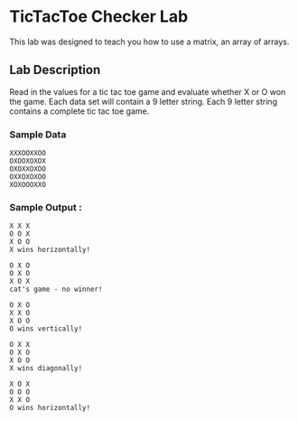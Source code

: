 # TicTacToe Checker Lab
This lab was designed to teach you how to use a matrix, an array of arrays.


## Lab Description
Read in the values for a tic tac toe game and evaluate whether X or O won the game.  Each data set will contain a 9 letter string.  Each 9 letter string contains a complete tic tac toe game.


### Sample Data
```
XXXOOXXOO
OXOOXOXOX
OXOXXOXOO
OXXOXOXOO
XOXOOOXXO
```

### Sample Output : 
```
X X X
O O X
X O O
X wins horizontally!

O X O
O X O
X O X
cat's game - no winner!

O X O
X X O
X O O
O wins vertically!

O X X
O X O
X O O
X wins diagonally!

X O X
O O O
X X O
O wins horizontally!
```
